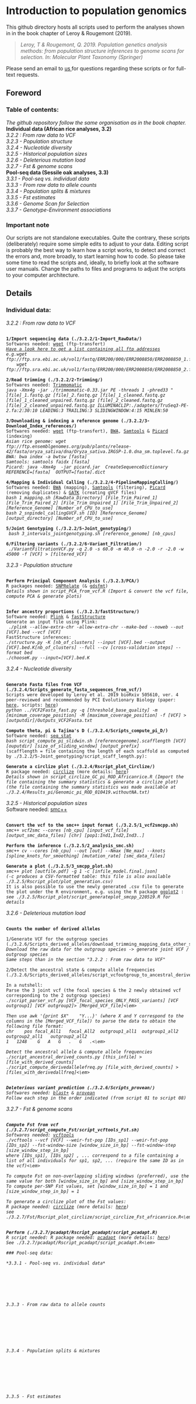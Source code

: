 # Introduction to population genomics
This github directory hosts all scripts used to perform the analyses shown in in the book chapter of Leroy & Rougemont (2019).

>*Leroy, T & Rougemont, Q. 2019. Population genetics analysis methods: from population structure inferences to genome scans for selection. In: Molecular Plant Taxonomy (Springer)*

Please send an email to <a href="mailto:thibault.leroy@umontpellier.fr;quentinrougemont@orange.fr?subject=[Intro2popGenomics-Github]">us </a> for questions regarding these scripts or for full-text requests.

## Foreword

### Table of contents:<br/>
*The github repository follow the same organisation as in the book chapter.*<br/>
**Individual data (African rice analyses, 3.2)**<br/>
*3.2.2 : From raw data to VCF*<br/>
*3.2.3 - Population structure*<br/>
*3.2.4 - Nucleotide diversity*<br/>
*3.2.5 - Historical population sizes*<br/>
*3.2.6 - Deleterious mutation load*<br/>
*3.2.7 - Fst & genome scans*<br/>
**Pool-seq data (Sessile oak analyses, 3.3)** <br/>
*3.3.1 - Pool-seq vs. individual data* <br/>
*3.3.3 - From raw data to allele counts* <br/>
*3.3.4 - Population splits & mixtures* <br/>
*3.3.5 - Fst estimates* <br/>
*3.3.6 - Genome Scan for Selection* <br/>
*3.3.7 - Genotype-Environment associations* <br/>


### Important note
Our scripts are not standalone executables. Quite the contrary, these scripts (deliberately) require some simple edits to adjust to your data. Editing script is probably the best way to learn how a script works, to detect and correct the errors and, more broadly, to start learning how to code. So please take some time to read the scripts and, ideally, to briefly look at the software user manuals. Change the paths to files and programs to adjust the scripts to your computer architecture. 


## Details
### Individual data:</br>
*3.2.2 : From raw data to VCF*</br>

<pre><code>
<strong>1/Import sequencing data (./3.2.2/1-Import_RawData/)</strong>
Softwares needed: <a href="https://www.gnu.org/software/wget/">wget</a> (ftp-transfert)
<em><a href="https://www.ebi.ac.uk/ena/data/view/PRJEB21312">Have a look here to get a list containing all ftp addresses</a>
e.g.wget ftp://ftp.sra.ebi.ac.uk/vol1/fastq/ERR200/000/ERR2008850/ERR2008850_1.fastq.gz
    wget ftp://ftp.sra.ebi.ac.uk/vol1/fastq/ERR200/000/ERR2008850/ERR2008850_2.fastq.gz</em>

<strong>2/Read trimming (./3.2.2/2-Trimming/)</strong>
Softwares needed: <a href="https://github.com/timflutre/trimmomatic">Trimmomatic</a>
<em>java -Xmx4g -jar ./trimmomatic-0.33.jar PE -threads 1 -phred33 "[file]_1.fastq.gz [file]_2.fastq.gz [file]_1_cleaned.fastq.gz [file]_1_cleaned_unpaired.fastq.gz [file]_2_cleaned.fastq.gz [file]_2_cleaned_unpaired.fastq.gz ILLUMINACLIP:./adapters/TruSeq3-PE-2.fa:2:30:10 LEADING:3 TRAILING:3 SLIDINGWINDOW:4:15 MINLEN:50</em>

<strong>3/Downloading & indexing a reference genome (./3.2.2/3-Download_Index_references/)</strong>
Softwares needed: <a href="https://www.gnu.org/software/wget/">wget</a> (ftp-transfert), <a href="https://sourceforge.net/projects/bio-bwa/files/">BWA</a>, <a href="http://samtools.sourceforge.net/">Samtools</a> & <a href="https://broadinstitute.github.io/picard/">Picard</a> (indexing) 
<em>Asian rice genome: wget ftp://ftp.ensemblgenomes.org/pub/plants/release-42/fasta/oryza_sativa/dna/Oryza_sativa.IRGSP-1.0.dna_sm.toplevel.fa.gz
BWA: bwa index -a bwtsw [fasta]
Samtools: samtools faidx [fasta]
Picard: java -Xmx4g  -jar picard.jar  CreateSequenceDictionary REFERENCE=[fasta]  OUTPUT=[fasta].dict </em>

<strong>4/Mapping & Individual Calling (./3.2.2/4-PipelineMappingCalling/)</strong>
Softwares needed: <a href="https://sourceforge.net/projects/bio-bwa/files/">BWA</a> (mapping), <a href="http://samtools.sourceforge.net/">Samtools</a> (filtering), <a href="https://broadinstitute.github.io/picard/">Picard</a> (removing duplicates) & <a href="https://software.broadinstitute.org/gatk/download/">GATK</a> (creating gVCF files)
<em>bash 1_mapping.sh [RawData_Directory] [File_Trim_Paired_1] [File_Trim_Paired_2] [File_Trim_Unpaired_1] [File_Trim_Unpaired_2] [Reference_Genome] [Number_of_CPU_to_use]
bash 2_snpindel_callingGVCF.sh [ID] [Reference_Genome] [output_directory] [Number_of_CPU_to_use] </em>

<strong>5/Joint Genotyping (./3.2.2/5-Joint_genotyping/)</strong>
<em> bash 3_intervals_jointgenotyping.sh [reference_genome] [nb_cpus]  </em>

<strong>6/Filtering variants (./3.2.2/6-Variant_Filtration/)</strong>
<em> ./VariantFiltrationVCF.py -q 2.0 -s 60.0 -m 40.0 -n -2.0 -r -2.0 -w 45000 -f [VCF] > [filtered_VCF] </em>
</pre></code>

*3.2.3 - Population structure*</br>
<pre><code>
<strong>Perform Principal Component Analysis (./3.2.3/PCA/)</strong>
R packages needed: <a href="https://bioconductor.org/packages/release/bioc/html/SNPRelate.html/">SNPRelate</a> (& <a href="https://bioconductor.org/packages/release/bioc/html/gdsfmt.html/">gdsfmt</a>)
<em>Details shown in script_PCA_from_vcf.R (Import & convert the vcf file, compute PCA & generate plots) </em>
</pre></code>

<pre><code>
<strong>Infer ancestry proportions (./3.2.3/fastStructure/)</strong>
Software needed: <a href="https://www.cog-genomics.org/plink2/">Plink</a> & <a href="https://rajanil.github.io/fastStructure/">fastStructure</a>
Generate an input file using Plink:
<em> ./plink --allow-extra-chr -allow-extra-chr --make-bed --noweb --out [VCF].bed --vcf [VCF] </em>
FastStructure inferences:
<em>./structure.py -K [nb_of_clusters] --input [VCF].bed --output [VCF].bed.K[nb_of_clusters] --full --cv [cross-validation steps] --format bed
./chooseK.py --input=[VCF].bed.K </em>
</pre></code>

*3.2.4 - Nucleotide diversity*<br/>
<pre><code>
<strong>Generate Fasta files from VCF (./3.2.4/Scripts_generate_fasta_sequences_from_vcf/)</strong>
Scripts were developed by Leroy et al. 2019 bioRxiv 505610, ver. 4 peer-reviewed and recommended by PCI Evolutionary Biology (paper: <a href="https://www.biorxiv.org/content/biorxiv/early/2019/05/24/505610.full.pdf">here</a>, scripts: <a href="https://figshare.com/s/122efbec2e3632188674">here</a>)
<em>python ../VCF2Fasta_fast.py -q [threshold_base_quality] -m [minimum_coverage_position] -M [maximum_coverage_position] -f [VCF] > [outputdir]/Outputs_VCF2Fasta.txt</em>

<strong>Compute theta, pi & Tajima's D (./3.2.4/Scripts_compute_pi_D/)</strong>
Software needed: <a href="https://figshare.com/s/122efbec2e3632188674#/articles/7484705">seq_stat</a>
<em>bash script_compute_pi_slidwin.sh [referencegenome].scafflength [VCF] [ouputdir] [size_of_sliding_window] [output_prefix]</em>
(scafflength = file containing the length of each scaffold as computed by ./3.2.2/5-Joint_genotyping/script_scaff_length.py):  

<strong>Generate a circlize plot (./3.2.4/Rscript_plot_Circlize/) </strong>
R package needed: <a href="https://cran.r-project.org/web/packages/circlize/index.html">circlize</a> (more details: <a href="https://jokergoo.github.io/circlize_book/book/">here</a>) 
<em>Details shown in script_circlize_GC_pi_ROD_Africanrice.R (Import the file containing the summary statistics & generate a circlize plot)
(the file containing the summary statistics was made available at ./3.2.4/Results_pi/Genomic_pi_ROD_010419.withoutNA.txt)</em>
</pre></code>

*3.2.5 - Historical population sizes*<br/>
Software needed: <a href="https://github.com/popgenmethods/smcpp">smc++</a>
<pre><code>
<strong>Convert the vcf to the smc++ input format (./3.2.5/1_vcf2smcpp.sh)</strong>
<em>smc++ vcf2smc --cores [nb_cpu] [input_vcf_file] [output_smc_data_files] [chr] [pop1:Ind1,Ind2,Ind3..]</em>

<strong>Perform the inference (./3.2.5/2_analysis_smc.sh)</strong>
<em>smc++ cv --cores [nb_cpu] --out [out] --Nmax [Ne_max] --knots [spline_knots_for_smoothing] [mutation_rate] [smc_data_files]</em>

<strong>Generate a plot (./3.2.5/3_smcpp_plot.sh)</strong>
<em>smc++ plot [outfile.pdf] -g 1 -c [infile_model.final.json]
(-c produces a CSV-formatted table: this file is also available ./3.2.5/Rscript_plot/plot_generation.csv)</em>
It is also possible to use the newly generated .csv file to generate the plot under the R environment, e.g. using the R package <a href="https://cran.r-project.org/web/packages/ggplot2/index.html">ggplot2</a> : <em>see ./3.2.5/Rscript_plot/script_generateplot_smcpp_220519.R for details</em>
</pre></code>


*3.2.6 - Deleterious mutation load*<br/>
<pre><code>
<strong>Counts the number of derived alleles</strong>

1/Generate VCF for the outgroup species (./3.2.6/Scripts_derived_alleles/download_trimming_mapping_data_other_species)
<em>Download the raw data for the outgroup species -> generate joint VCF / outgroup species
Same steps than in the section "3.2.2 : From raw data to VCF"</em>
    
2/Detect the ancestral state & compute allele frequencies (./3.2.6/Scripts_derived_alleles/script_vcfoutgroup_to_ancestral_derived.sh) 

In a nutshell:
Parse the 3 joint vcf (the focal species & the 2 newly obtained vcf corresponding to the 2 outgroup species) 
<em>./script_parser_vcf.py [VCF_focal_species_ONLY_PASS_variants] [VCF outgroup1] [VCF outgroup2]> [Merged_VCF_file]<\em>

Then use awk '{print $X"    "Y...}' (where X and Y correspond to the columns in the [Merged_VCF_file]) to parse the data to obtain the following file format:
<em>chr    pos focal_All1   focal_All2  outgroup1_all1  outgroup1_all2 outgroup2_all1   outgroup2_all2
1	1248	G	A	G	.	G	.<\em>

Detect the ancestral allele & compute allele frequencies
<em>./script_ancestral_derived_counts.py [this_infile] > [file_with_derived_counts]
./script_compute_derivedallelefreq.py [file_with_derived_counts] > [files_with_derivedallfreq]<\em>
</pre></code>

<pre><code>
<strong>Deleterious variant prediction (./3.2.6/Scripts_provean/) </strong>
Softwares needed: <a href="https://blast.ncbi.nlm.nih.gov/Blast.cgi?PAGE_TYPE=BlastDocs&DOC_TYPE=Download">blast+</a> & <a href="http://provean.jcvi.org/downloads.php">provean</a>
Follow each step in the order indicated (from script 01 to script 08)
</pre></code>

3.2.7 - Fst & genome scans
<pre><code>
<strong>Compute Fst from vcf (./3.2.7/script_compute_Fst/script_vcftools_Fst.sh) </strong>
Softwares needed: <a href="http://vcftools.sourceforge.net/">vcftools</a>  
<em>./vcftools --vcf [VCF] --weir-fst-pop [IDs_sp1] --weir-fst-pop [IDs_sp2] --fst-window-size [window_size_in_bp] --fst-window-step [size_window_step_in_bp]
where [IDs_sp1], [IDs_sp2] , ... correspond to a file containing a list of all individuals for sp1, sp2, ... (require the same ID as in the vcf)<\em>

To compute Fst on non-overlapping sliding windows (preferred), use the same value for both [window_size_in_bp] and [size_window_step_in_bp]
To compute per-SNP Fst values, set [window_size_in_bp] = 1 and [size_window_step_in_bp] = 1

To generate a circlize plot of the Fst values:
R package needed: <a href="https://cran.r-project.org/web/packages/circlize/index.html">circlize</a> (more details: <a href="https://jokergoo.github.io/circlize_book/book/">here</a>) 
<em>see ./3.2.7/Fst/Rscript_plot_circlize/script_circlize_Fst_africanrice.R<\em>
</pre></code>

<pre><code>
<strong>Perform (./3.2.7/pcadapt/Rscript_pcadapt/script_pcadapt.R) </strong>
R script needed: R package needed: <a href="https://cran.r-project.org/web/packages/pcadapt/index.html">pcadapt</a> (more details: <a href="https://cran.r-project.org/web/packages/pcadapt/vignettes/pcadapt.html">here</a>) 
<em>See ./3.2.7/pcadapt/Rscript_pcadapt/script_pcadapt.R<\em>

### Pool-seq data:</br>
*3.3.1 - Pool-seq vs. individual data* <br/>
<pre><code>

</pre></code>
*3.3.3 - From raw data to allele counts* <br/>
<pre><code>

</pre></code>
*3.3.4 - Population splits & mixtures* <br/>
<pre><code>

</pre></code>
*3.3.5 - Fst estimates* <br/>
<pre><code>

</pre></code>
*3.3.6 - Genome Scan for Selection* <br/>
<pre><code>

</pre></code>
*3.3.7 - Genotype-Environment associations* <br/>
<pre><code>

</pre></code>
